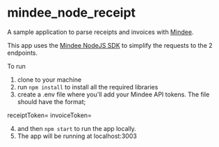 # mindee_node_receipt
A sample application to parse receipts and invoices with [Mindee](https://mindee.com).

This app uses the [Mindee NodeJS SDK](https://github.com/mindee/mindee-api-nodejs) to simplify the requests to the 2 endpoints.

To run 
1. clone to your machine 
2. run ```npm install``` to install all the required libraries
3. create a .env file where you'll add your Mindee API tokens. The file should have the format;

receiptToken=<apitoken>
invoiceToken=<apitoken>


4. and then ```npm start``` to run the app locally.
5. The app will be running at localhost:3003


